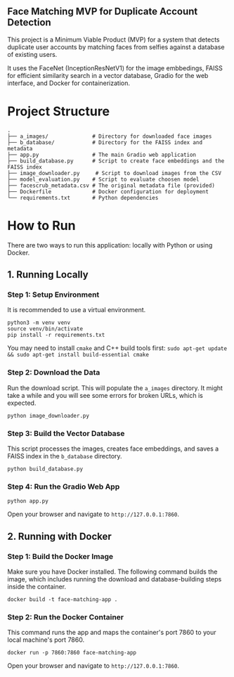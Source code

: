Face Matching MVP for Duplicate Account Detection
-------------------------------------------------
This project is a Minimum Viable Product (MVP) for a system that detects duplicate user accounts by matching faces from selfies against a database of existing users.

It uses the FaceNet (InceptionResNetV1) for the image embbedings, FAISS for efficient similarity search in a vector database, Gradio for the web interface, and Docker for containerization.

# Project Structure
```
.
├── a_images/              # Directory for downloaded face images
├── b_database/            # Directory for the FAISS index and metadata
├── app.py                 # The main Gradio web application
├── build_database.py      # Script to create face embeddings and the FAISS index
├── image_downloader.py     # Script to download images from the CSV
├── model_evaluation.py    # Script to evaluate choosen model
├── facescrub_metadata.csv # The original metadata file (provided)
├── Dockerfile             # Docker configuration for deployment
└── requirements.txt       # Python dependencies
```

# How to Run
There are two ways to run this application: locally with Python or using Docker.

## 1. Running Locally

### Step 1: Setup Environment
It is recommended to use a virtual environment.

```
python3 -m venv venv
source venv/bin/activate
pip install -r requirements.txt
```

You may need to install `cmake` and C++ build tools first:
`sudo apt-get update && sudo apt-get install build-essential cmake`

### Step 2: Download the Data
Run the download script. This will populate the `a_images` directory. It might take a while and you will see some errors for broken URLs, which is expected.
```
python image_downloader.py
```
### Step 3: Build the Vector Database
This script processes the images, creates face embeddings, and saves a FAISS index in the `b_database` directory.

```
python build_database.py
```

### Step 4: Run the Gradio Web App
```
python app.py
```

Open your browser and navigate to `http://127.0.0.1:7860`.

## 2. Running with Docker

### Step 1: Build the Docker Image
Make sure you have Docker installed. The following command builds the image, which includes running the download and database-building steps inside the container.
```
docker build -t face-matching-app .
```
### Step 2: Run the Docker Container
This command runs the app and maps the container's port 7860 to your local machine's port 7860.
```
docker run -p 7860:7860 face-matching-app
```

Open your browser and navigate to `http://127.0.0.1:7860`.


